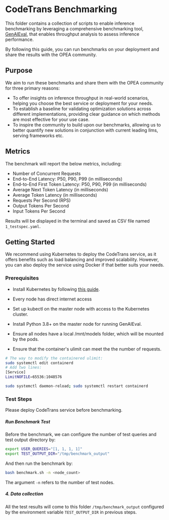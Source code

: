 # CodeTrans Benchmarking

This folder contains a collection of scripts to enable inference benchmarking by leveraging a comprehensive benchmarking tool, [GenAIEval](https://github.com/opea-project/GenAIEval/blob/main/evals/benchmark/README.md), that enables throughput analysis to assess inference performance.

By following this guide, you can run benchmarks on your deployment and share the results with the OPEA community.

## Purpose

We aim to run these benchmarks and share them with the OPEA community for three primary reasons:

- To offer insights on inference throughput in real-world scenarios, helping you choose the best service or deployment for your needs.
- To establish a baseline for validating optimization solutions across different implementations, providing clear guidance on which methods are most effective for your use case.
- To inspire the community to build upon our benchmarks, allowing us to better quantify new solutions in conjunction with current leading llms, serving frameworks etc.

## Metrics

The benchmark will report the below metrics, including:

- Number of Concurrent Requests
- End-to-End Latency: P50, P90, P99 (in milliseconds)
- End-to-End First Token Latency: P50, P90, P99 (in milliseconds)
- Average Next Token Latency (in milliseconds)
- Average Token Latency (in milliseconds)
- Requests Per Second (RPS)
- Output Tokens Per Second
- Input Tokens Per Second

Results will be displayed in the terminal and saved as CSV file named `1_testspec.yaml`.

## Getting Started

We recommend using Kubernetes to deploy the CodeTrans service, as it offers benefits such as load balancing and improved scalability. However, you can also deploy the service using Docker if that better suits your needs.

### Prerequisites

- Install Kubernetes by following [this guide](https://github.com/opea-project/docs/blob/main/guide/installation/k8s_install/k8s_install_kubespray.md).

- Every node has direct internet access
- Set up kubectl on the master node with access to the Kubernetes cluster.
- Install Python 3.8+ on the master node for running GenAIEval.
- Ensure all nodes have a local /mnt/models folder, which will be mounted by the pods.
- Ensure that the container's ulimit can meet the the number of requests.

```bash
# The way to modify the containered ulimit:
sudo systemctl edit containerd
# Add two lines:
[Service]
LimitNOFILE=65536:1048576

sudo systemctl daemon-reload; sudo systemctl restart containerd
```

### Test Steps

Please deploy CodeTrans service before benchmarking.

##### Run Benchmark Test

Before the benchmark, we can configure the number of test queries and test output directory by:

```bash
export USER_QUERIES="[1, 1, 1, 1]"
export TEST_OUTPUT_DIR="/tmp/benchmark_output"
```

And then run the benchmark by:

```bash
bash benchmark.sh -n <node_count>
```

The argument `-n` refers to the number of test nodes.

##### 4. Data collection

All the test results will come to this folder `/tmp/benchmark_output` configured by the environment variable `TEST_OUTPUT_DIR` in previous steps.